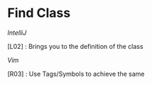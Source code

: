 # Find Class

*IntelliJ*

[L02] : Brings you to the definition of the class


*Vim*

[R03] : Use Tags/Symbols to achieve the same

